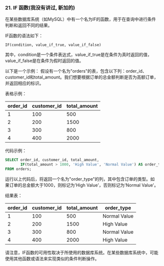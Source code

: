 ### 21. IF 函数(我没有讲过, 新加的)
在某些数据库系统（如MySQL）中有一个名为IF的函数，用于在查询中进行条件判断和返回不同的结果。

IF函数的语法如下：
```
IF(condition, value_if_true, value_if_false)
```
其中，condition是一个条件表达式，value_if_true是在条件为真时返回的值，value_if_false是在条件为假时返回的值。

以下是一个示例：
假设有一个名为"orders"的表，包含以下列：order_id、customer_id和total_amount。我们想要根据订单的总金额判断是否为高额订单，并返回相应的标识。

表格示例：

| order_id | customer_id | total_amount |
|----------|-------------|--------------|
| 1        | 100         | 500          |
| 2        | 200         | 1500         |
| 3        | 300         | 800          |
| 4        | 400         | 2000         |

代码示例：

```sql
SELECT order_id, customer_id, total_amount,
       IF(total_amount > 1000, 'High Value', 'Normal Value') AS order_type
FROM orders;
```

运行以上代码后，将返回一个名为"order_type"的列，其中包含订单的类型。如果订单的总金额大于1000，则标记为'High Value'，否则标记为'Normal Value'。

结果表：

| order_id | customer_id | total_amount | order_type   |
|----------|-------------|--------------|--------------|
| 1        | 100         | 500          | Normal Value |
| 2        | 200         | 1500         | High Value   |
| 3        | 300         | 800          | Normal Value |
| 4        | 400         | 2000         | High Value   |

请注意，IF函数的可用性取决于所使用的数据库系统。在某些数据库系统中，可能使用其他函数或语法来实现类似的条件判断操作。